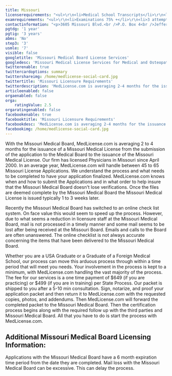 ```yaml
---
title: Missouri
licenserequirements: "<ul>\r\n<li>Medical School Transcripts</li>\r\n<li>Undergraduate College Transcripts</li>\r\n<li>All Medical Licenses</li>\r\n<li>All Internships/Residency/Fellowships</li>\r\n<li>ECFMG CVS Report</li>\r\n<li>Fifth Pathway and ECFMG Exam Chart (if 5th Pathway)</li>\r\n<li>All State and National Exams (USMLE/FLEX/NBOME/NBME)</li>\r\n<li>NPDB-HIPDB Report</li>\r\n<li>AMA/AOA Profile</li>\r\n<li>Malpractice Insurance Verification (if you have claims)</li>\r\n<li>5 year Privileges</li>\r\n<li>FSMB Disciplinary Background Check</li>\r\n</ul>"
examrequirements: "<ul>\r\n<li>Examinations 75% +</li>\r\n<li>3 attempt limit on all Steps of USMLE</li>\r\n<li>7 year limit - USMLE</li>\r\n<li>1 year PGY for USA Grads</li>\r\n<li>3 year PGY for International Grads</li>\r\n<li>No 10 year rule - SPEX required</li>\r\n<li>State Exam Accepted if Pre-1975</li>\r\n</ul>"
contactinformation: "<p>3605 Missouri Blvd.<br />P.O. Box 4<br />Jefferson City, MO 65109<br />Phone: (573) 751-0098<br />Fax: (573) 751-3166</p>\r\n<p><a href=\"https://www.pr.mo.gov/healingarts.asp\">www.pr.mo.gov/healingarts.asp</a></p>"
pgtdg: '1 year'
pgtig: '3 years'
abms: 'No'
step3: '3'
usmle: '7'
visible: false
googletitle: 'Missouri Medical Board License Services'
googledesc: 'Missouri Medical License Services for Medical and Osteopathic Physicians seeking an expedited licensure process while applying to the Missouri'
twitterenable: true
twittercardoptions: summary
twittershareimg: /home/medlicense-social-card.jpg
twittertitle: 'Missouri Licensure Requirements'
twitterdescription: 'MedLicense.com is averaging 2-4 months for the issuance of a Missouri Medical License from the submission of the application. Our firm has licensed 45-65 physicians in Missouri since April 2000 and we understand the process of what needs to be completed to have your application finalized.'
articleenabled: false
orgaenabled: false
orga:
    ratingValue: 2.5
orgaratingenabled: false
facebookenable: true
facebooktitle: 'Missouri Licensure Requirements'
facebookdesc: 'MedLicense.com is averaging 2-4 months for the issuance of a Missouri Medical License from the submission of the application. Our firm has licensed 45-65 physicians in Missouri since April 2000 and we understand the process of what needs to be completed to have your application finalized.'
facebookimg: /home/medlicense-social-card.jpg
---
```


<p>With the Missouri Medical Board, MedLicense.com is averaging 2 to 4 months for the issuance of a Missouri Medical License from the submission of the application to the Medical Board to the issuance of the Missouri Medical License. Our firm has licensed Physicians in Missouri since April 2000. In an average year, MedLicense.com will handle between 45 to 65 Missouri License Applications. We understand the process and what needs to be completed to have your application finalized. MedLicense.com knows when and how to submit the Applications and in what order to help insure that the Missouri Medical Board doesn't lose verifications. Once the files are deemed complete by the Missouri Medical Board the Missouri Medical License is issued typically 1 to 3 weeks later.</p>
<p>Recently the Missouri Medical Board has switched to an online check list system. On face value this would seem to speed up the process. However, due to what seems a reduction in licensure staff at the Missouri Medical Board, mail is not processed in a timely manner and some mail seems to be lost after being received at the Missouri Board. Emails and calls to the Board are often unanswered. The online checklist is not always accurate concerning the items that have been delivered to the Missouri Medical Board.</p>
<p>Whether you are a USA Graduate or a Graduate of a Foreign Medical School, our process can move this arduous process through within a time period that will meet you needs. Your involvement in the process is kept to a minimum, with MedLicense.com handling the vast majority of the process. The fee for our services is a one time payment of $649 (if you are practicing) or $499 (if you are in training) per State Process. Our packet is shipped to you after a 5-10 min consultation. Sign, notarize, and proof your application packet and then return it to MedLicense.com with the requested copies, photos, and addendums. Then MedLicense.com will forward the completed packet to the Missouri Medical Board. Then the certification process begins along with the required follow up with the third parties and Missouri Medical Board. All that you have to do is start the process with MedLicense.com.</p>
<h2 id="mcetoc_1ce99ql3a0">Additional Missouri Medical Board Licensing Information:</h2>
<p>Applications with the Missouri Medical Board have a 6 month expiration time period from the date they are completed. Mail loss with the Missouri Medical Board can be excessive. This can delay the process.</p>